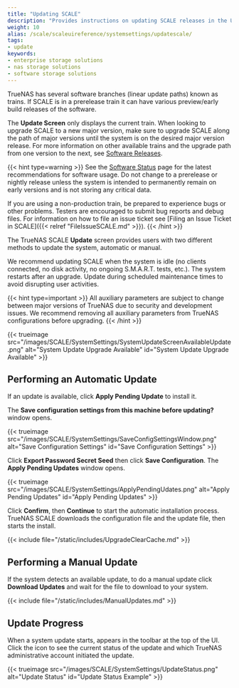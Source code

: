 ```yaml
---
title: "Updating SCALE"
description: "Provides instructions on updating SCALE releases in the UI."
weight: 10
alias: /scale/scaleuireference/systemsettings/updatescale/
tags:
- update
keywords:
- enterprise storage solutions
- nas storage solutions
- software storage solutions
---
```


TrueNAS has several software branches (linear update paths) known as trains. If SCALE is in a prerelease train it can have various preview/early build releases of the software.

The **Update Screen** only displays the current train.
When looking to upgrade SCALE to a new major version, make sure to upgrade SCALE along the path of major versions until the system is on the desired major version release.
For more information on other available trains and the upgrade path from one version to the next, see [Software Releases](https://www.truenas.com/docs/truenasupgrades/).

{{< hint type=warning >}}
See the [Software Status](https://www.truenas.com/software-status/) page for the latest recommendations for software usage.
Do not change to a prerelease or nightly release unless the system is intended to permanently remain on early versions and is not storing any critical data.

If you are using a non-production train, be prepared to experience bugs or other problems.
Testers are encouraged to submit bug reports and debug files.
For information on how to file an issue ticket see [Filing an Issue Ticket in SCALE]({{< relref "FileIssueSCALE.md" >}}).
{{< /hint >}}

The TrueNAS SCALE **Update** screen provides users with two different methods to update the system, automatic or manual.

We recommend updating SCALE when the system is idle (no clients connected, no disk activity, no ongoing S.M.A.R.T. tests, etc.).
The system restarts after an upgrade.
Update during scheduled maintenance times to avoid disrupting user activities.

{{< hint type=important >}}
All auxiliary parameters are subject to change between major versions of TrueNAS due to security and development issues.
We recommend removing all auxiliary parameters from TrueNAS configurations before upgrading.
{{< /hint >}}

{{< trueimage src="/images/SCALE/SystemSettings/SystemUpdateScreenAvailableUpdate.png" alt="System Update Upgrade Available" id="System Update Upgrade Available" >}}

## Performing an Automatic Update

If an update is available, click **Apply Pending Update** to install it.

The **Save configuration settings from this machine before updating?** window opens.

{{< trueimage src="/images/SCALE/SystemSettings/SaveConfigSettingsWindow.png" alt="Save Configuration Settings" id="Save Configuration Settings" >}}

Click **Export Password Secret Seed** then click **Save Configuration**.
The **Apply Pending Updates** window opens.

{{< trueimage src="/images/SCALE/SystemSettings/ApplyPendingUdates.png" alt="Apply Pending Updates" id="Apply Pending Updates" >}}

Click **Confirm**, then **Continue** to start the automatic installation process.
TrueNAS SCALE downloads the configuration file and the update file, then starts the install.

{{< include file="/static/includes/UpgradeClearCache.md" >}}

## Performing a Manual Update

If the system detects an available update, to do a manual update click **Download Updates** and wait for the file to download to your system.

{{< include file="/static/includes/ManualUpdates.md" >}}

## Update Progress

When a system update starts, <span class="iconify" data-icon="ic:sharp-system-update-alt" style="font-size:150%;"></span> appears in the toolbar at the top of the UI.
Click the icon to see the current status of the update and which TrueNAS administrative account initiated the update.

{{< trueimage src="/images/SCALE/SystemSettings/UpdateStatus.png" alt="Update Status" id="Update Status Example" >}}
